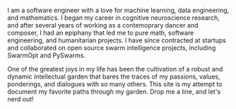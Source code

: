 I am a software engineer with a love for machine learning, data engineering, 
and mathematics. I began my career in cognitive neuroscience research, and after several years 
of working as a contemoprary dancer and composer, I had an epiphany that led me to 
pure math, software engineering, and humanitarian projects. I have since 
contracted at startups and collaborated on open source 
swarm intelligence projects, including SwarmOpt and PySwarms. 

One of the greatest joys in my life has been the cultivation of a 
robust and dynamic intellectual garden that bares the traces of my passions, 
values, ponderings, and dialogues with so many others. This site is my attempt 
to document my favorite paths through my garden. Drop me a line, and let's nerd out!
